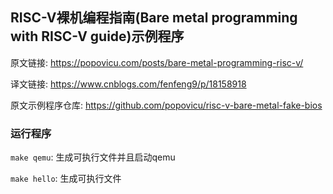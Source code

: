 ## RISC-V裸机编程指南(Bare metal programming with RISC-V guide)示例程序
原文链接: https://popovicu.com/posts/bare-metal-programming-risc-v/

译文链接: https://www.cnblogs.com/fenfeng9/p/18158918

原文示例程序仓库: https://github.com/popovicu/risc-v-bare-metal-fake-bios

### 运行程序
`make qemu`: 生成可执行文件并且启动qemu

`make hello`: 生成可执行文件
